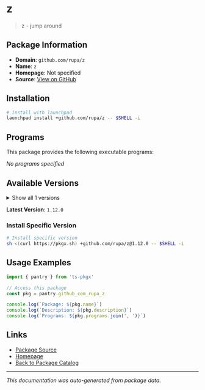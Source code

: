 # z

> z - jump around

## Package Information

- **Domain**: `github.com/rupa/z`
- **Name**: `z`
- **Homepage**: Not specified
- **Source**: [View on GitHub](https://github.com/pkgxdev/pantry/tree/main/projects/github.com/rupa/z/package.yml)

## Installation

```bash
# Install with launchpad
launchpad install +github.com/rupa/z -- $SHELL -i
```

## Programs

This package provides the following executable programs:

*No programs specified*

## Available Versions

<details>
<summary>Show all 1 versions</summary>

- `1.12.0`

</details>

**Latest Version**: `1.12.0`

### Install Specific Version

```bash
# Install specific version
sh <(curl https://pkgx.sh) +github.com/rupa/z@1.12.0 -- $SHELL -i
```

## Usage Examples

```typescript
import { pantry } from 'ts-pkgx'

// Access this package
const pkg = pantry.github_com_rupa_z

console.log(`Package: ${pkg.name}`)
console.log(`Description: ${pkg.description}`)
console.log(`Programs: ${pkg.programs.join(', ')}`)
```

## Links

- [Package Source](https://github.com/pkgxdev/pantry/tree/main/projects/github.com/rupa/z/package.yml)
- [Homepage](#)
- [Back to Package Catalog](../package-catalog.md)

---

*This documentation was auto-generated from package data.*
